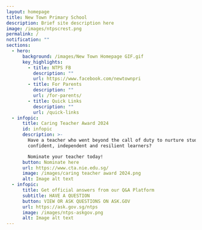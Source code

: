 ```yaml
---
layout: homepage
title: New Town Primary School
description: Brief site description here
image: /images/ntpscrest.png
permalink: /
notification: ""
sections:
  - hero:
      background: /images/New Town Homepage GIF.gif
      key_highlights:
        - title: NTPS FB
          description: ""
          url: https://www.facebook.com/newtownpri
        - title: For Parents
          description: ""
          url: /for-parents/
        - title: Quick Links
          description: ""
          url: /quick-links
  - infopic:
      title: Caring Teacher Award 2024
      id: infopic
      description: >-
        Have a teacher who went beyond the call of duty to nurture students into
        confident, independent and resilient learners? 

        Nominate your teacher today!
      button: Nominate here
      url: https://www.cta.nie.edu.sg/
      image: /images/caring teacher award 2024.png
      alt: Image alt text
  - infopic:
      title: Get official answers from our Q&A Platform
      subtitle: HAVE A QUESTION
      button: VIEW OR ASK QUESTIONS ON ASK.GOV
      url: https://ask.gov.sg/ntps
      image: /images/ntps-askgov.png
      alt: Image alt text
---
```

